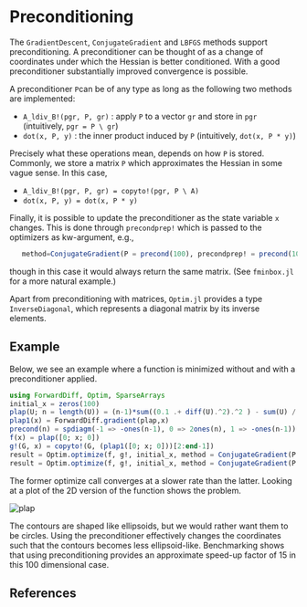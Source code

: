 # Preconditioning

The `GradientDescent`, `ConjugateGradient` and `LBFGS` methods support preconditioning. A preconditioner
can be thought of as a change of coordinates under which the Hessian is better conditioned. With a
good preconditioner substantially improved convergence is possible.

A preconditioner `P`can be of any type as long as the following two methods are
implemented:

* `A_ldiv_B!(pgr, P, gr)` : apply `P` to a vector `gr` and store in `pgr`
      (intuitively, `pgr = P \ gr`)
* `dot(x, P, y)` : the inner product induced by `P`
      (intuitively, `dot(x, P * y)`)

Precisely what these operations mean, depends on how `P` is stored. Commonly, we store a matrix `P` which
approximates the Hessian in some vague sense. In this case,

* `A_ldiv_B!(pgr, P, gr) = copyto!(pgr, P \ A)`
* `dot(x, P, y) = dot(x, P * y)`

Finally, it is possible to update the preconditioner as the state variable `x`
changes. This is done through  `precondprep!` which is passed to the
optimizers as kw-argument, e.g.,
```jl
   method=ConjugateGradient(P = precond(100), precondprep! = precond(100))
```
though in this case it would always return the same matrix.
(See `fminbox.jl` for a more natural example.)

Apart from preconditioning with matrices, `Optim.jl` provides
a type `InverseDiagonal`, which represents a diagonal matrix by
its inverse elements.

## Example
Below, we see an example where a function is minimized without and with a preconditioner
applied.
```jl
using ForwardDiff, Optim, SparseArrays
initial_x = zeros(100)
plap(U; n = length(U)) = (n-1)*sum((0.1 .+ diff(U).^2).^2 ) - sum(U) / (n-1)
plap1(x) = ForwardDiff.gradient(plap,x)
precond(n) = spdiagm(-1 => -ones(n-1), 0 => 2ones(n), 1 => -ones(n-1)) * (n+1)
f(x) = plap([0; x; 0])
g!(G, x) = copyto!(G, (plap1([0; x; 0]))[2:end-1])
result = Optim.optimize(f, g!, initial_x, method = ConjugateGradient(P = nothing))
result = Optim.optimize(f, g!, initial_x, method = ConjugateGradient(P = precond(100)))
```
The former optimize call converges at a slower rate than the latter. Looking at a
 plot of the 2D version of the function shows the problem.

![plap](./plap.png)

The contours are shaped like ellipsoids, but we would rather want them to be circles.
Using the preconditioner effectively changes the coordinates such that the contours
becomes less ellipsoid-like. Benchmarking shows that using preconditioning provides
 an approximate speed-up factor of 15 in this 100 dimensional case.


## References
